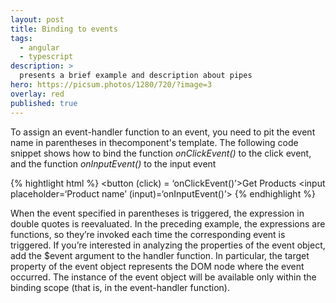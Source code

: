 ```yaml
---
layout: post
title: Binding to events
tags:
  - angular
  - typescript
description: >
  presents a brief example and description about pipes
hero: https://picsum.photos/1280/720/?image=3
overlay: red
published: true
---
```


To assign an event-handler function to an event, you need to pit the event name in parentheses in thecomponent's template. The following code snippet shows how to bind the function *onClickEvent()* to the click event, and the function *onInputEvent()* to the input event

{% hightlight html %}
<button (click) = ‘onClickEvent()’>Get Products</button>
<input placeholder=‘Product name’ (input)=‘onInputEvent()’>
{% endhighlight %}

When the event specified in parentheses is triggered, the expression in double quotes is reevaluated. In the preceding example, the expressions are functions, so they’re invoked each time the corresponding event is triggered.
If you’re interested in analyzing the properties of the event object, add the $event argument to the handler function. In particular, the target property of the event object represents the DOM node where the event occurred. The instance of the event object will be available only within the binding scope (that is, in the event-handler function).
